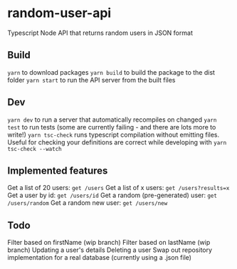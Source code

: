 # random-user-api
Typescript Node API that returns random users in JSON format

## Build
`yarn` to download packages
`yarn build` to build the package to the dist folder
`yarn start` to run the API server from the built files

## Dev
`yarn dev` to run a server that automatically recompiles on changed
`yarn test` to run tests (some are currently failing - and there are lots more to write!)
`yarn tsc-check` runs typescript compilation without emitting files. Useful for checking your definitions are correct while developing with `yarn tsc-check --watch`

## Implemented features
Get a list of 20 users: `get /users`
Get a list of x users: `get /users?results=x`
Get a user by id: `get /users/id`
Get a random (pre-generated) user: `get /users/random`
Get a random new user: `get /users/new`

## Todo
Filter based on firstName (wip branch)
Filter based on lastName (wip branch)
Updating a user's details
Deleting a user
Swap out repository implementation for a real database (currently using a .json file)